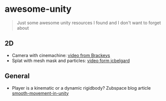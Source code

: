 # awesome-unity
> Just some awesome unity resources I found and I don't want to forget about

## 2D
 - Camera with cinemachine: [video from Brackeys](https://www.youtube.com/watch?v=2jTY11Am0Ig)
 - Splat with mesh mask and particles: [video form jcbelgard](https://www.youtube.com/watch?v=RSwDuVu447g)

## General
 - Player is a kinematic or a dynamic rigidbody? Zubspace blog article [smooth-movement-in-unity](https://www.zubspace.com/blog/smooth-movement-in-unity)
